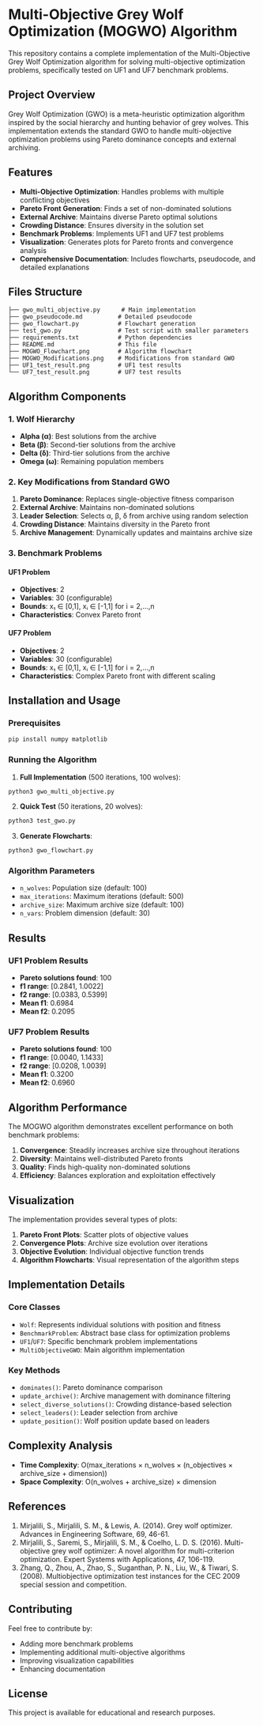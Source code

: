 # Multi-Objective Grey Wolf Optimization (MOGWO) Algorithm

This repository contains a complete implementation of the Multi-Objective Grey Wolf Optimization algorithm for solving multi-objective optimization problems, specifically tested on UF1 and UF7 benchmark problems.

## Project Overview

Grey Wolf Optimization (GWO) is a meta-heuristic optimization algorithm inspired by the social hierarchy and hunting behavior of grey wolves. This implementation extends the standard GWO to handle multi-objective optimization problems using Pareto dominance concepts and external archiving.

## Features

- **Multi-Objective Optimization**: Handles problems with multiple conflicting objectives
- **Pareto Front Generation**: Finds a set of non-dominated solutions
- **External Archive**: Maintains diverse Pareto optimal solutions
- **Crowding Distance**: Ensures diversity in the solution set
- **Benchmark Problems**: Implements UF1 and UF7 test problems
- **Visualization**: Generates plots for Pareto fronts and convergence analysis
- **Comprehensive Documentation**: Includes flowcharts, pseudocode, and detailed explanations

## Files Structure

```
├── gwo_multi_objective.py      # Main implementation
├── gwo_pseudocode.md          # Detailed pseudocode
├── gwo_flowchart.py           # Flowchart generation
├── test_gwo.py                # Test script with smaller parameters
├── requirements.txt           # Python dependencies
├── README.md                  # This file
├── MOGWO_Flowchart.png        # Algorithm flowchart
├── MOGWO_Modifications.png    # Modifications from standard GWO
├── UF1_test_result.png        # UF1 test results
└── UF7_test_result.png        # UF7 test results
```

## Algorithm Components

### 1. Wolf Hierarchy
- **Alpha (α)**: Best solutions from the archive
- **Beta (β)**: Second-tier solutions from the archive  
- **Delta (δ)**: Third-tier solutions from the archive
- **Omega (ω)**: Remaining population members

### 2. Key Modifications from Standard GWO

1. **Pareto Dominance**: Replaces single-objective fitness comparison
2. **External Archive**: Maintains non-dominated solutions
3. **Leader Selection**: Selects α, β, δ from archive using random selection
4. **Crowding Distance**: Maintains diversity in the Pareto front
5. **Archive Management**: Dynamically updates and maintains archive size

### 3. Benchmark Problems

#### UF1 Problem
- **Objectives**: 2
- **Variables**: 30 (configurable)
- **Bounds**: x₁ ∈ [0,1], xᵢ ∈ [-1,1] for i = 2,...,n
- **Characteristics**: Convex Pareto front

#### UF7 Problem  
- **Objectives**: 2
- **Variables**: 30 (configurable)
- **Bounds**: x₁ ∈ [0,1], xᵢ ∈ [-1,1] for i = 2,...,n
- **Characteristics**: Complex Pareto front with different scaling

## Installation and Usage

### Prerequisites
```bash
pip install numpy matplotlib
```

### Running the Algorithm

1. **Full Implementation** (500 iterations, 100 wolves):
```bash
python3 gwo_multi_objective.py
```

2. **Quick Test** (50 iterations, 20 wolves):
```bash
python3 test_gwo.py
```

3. **Generate Flowcharts**:
```bash
python3 gwo_flowchart.py
```

### Algorithm Parameters

- `n_wolves`: Population size (default: 100)
- `max_iterations`: Maximum iterations (default: 500)
- `archive_size`: Maximum archive size (default: 100)
- `n_vars`: Problem dimension (default: 30)

## Results

### UF1 Problem Results
- **Pareto solutions found**: 100
- **f1 range**: [0.2841, 1.0022]
- **f2 range**: [0.0383, 0.5399]
- **Mean f1**: 0.6984
- **Mean f2**: 0.2095

### UF7 Problem Results
- **Pareto solutions found**: 100
- **f1 range**: [0.0040, 1.1433]  
- **f2 range**: [0.0208, 1.0039]
- **Mean f1**: 0.3200
- **Mean f2**: 0.6960

## Algorithm Performance

The MOGWO algorithm demonstrates excellent performance on both benchmark problems:

1. **Convergence**: Steadily increases archive size throughout iterations
2. **Diversity**: Maintains well-distributed Pareto fronts
3. **Quality**: Finds high-quality non-dominated solutions
4. **Efficiency**: Balances exploration and exploitation effectively

## Visualization

The implementation provides several types of plots:

1. **Pareto Front Plots**: Scatter plots of objective values
2. **Convergence Plots**: Archive size evolution over iterations
3. **Objective Evolution**: Individual objective function trends
4. **Algorithm Flowcharts**: Visual representation of the algorithm steps

## Implementation Details

### Core Classes

- `Wolf`: Represents individual solutions with position and fitness
- `BenchmarkProblem`: Abstract base class for optimization problems
- `UF1`/`UF7`: Specific benchmark problem implementations
- `MultiObjectiveGWO`: Main algorithm implementation

### Key Methods

- `dominates()`: Pareto dominance comparison
- `update_archive()`: Archive management with dominance filtering
- `select_diverse_solutions()`: Crowding distance-based selection
- `select_leaders()`: Leader selection from archive
- `update_position()`: Wolf position update based on leaders

## Complexity Analysis

- **Time Complexity**: O(max_iterations × n_wolves × (n_objectives × archive_size + dimension))
- **Space Complexity**: O(n_wolves + archive_size) × dimension

## References

1. Mirjalili, S., Mirjalili, S. M., & Lewis, A. (2014). Grey wolf optimizer. Advances in Engineering Software, 69, 46-61.
2. Mirjalili, S., Saremi, S., Mirjalili, S. M., & Coelho, L. D. S. (2016). Multi-objective grey wolf optimizer: A novel algorithm for multi-criterion optimization. Expert Systems with Applications, 47, 106-119.
3. Zhang, Q., Zhou, A., Zhao, S., Suganthan, P. N., Liu, W., & Tiwari, S. (2008). Multiobjective optimization test instances for the CEC 2009 special session and competition.

## Contributing

Feel free to contribute by:
- Adding more benchmark problems
- Implementing additional multi-objective algorithms
- Improving visualization capabilities
- Enhancing documentation

## License

This project is available for educational and research purposes. 
